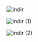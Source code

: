 ![indir](https://github.com/user-attachments/assets/b173c6af-cb5a-4b75-8d45-ab099bd5c0a9)



![indir (1)](https://github.com/user-attachments/assets/3e035ba6-b476-4d5e-8b6e-6b5d6540a69c)




![indir (2)](https://github.com/user-attachments/assets/36919da1-1b20-4b3c-9d98-6598586dfa2c)
